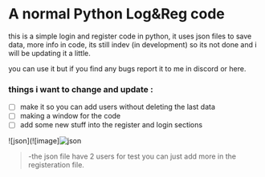# A normal Python Log&Reg code
this is a simple login and register code in python, it uses json files to save data, more info in code,
its still indev (in development) so its not done and i will be updating it a little.

you can use it but if you find any bugs report it to me in discord or here.

### things i want to change and update :
- [ ] make it so you can add users without deleting the last data
- [ ] making a window for the code
- [ ] add some new stuff into the register and login sections

![json](![image]![json](https://user-images.githubusercontent.com/87281406/137698217-ba56edda-a84e-4833-bbfc-898a1db6488d.png)

> -the json file have 2 users for test you can just add more in the registeration file.
